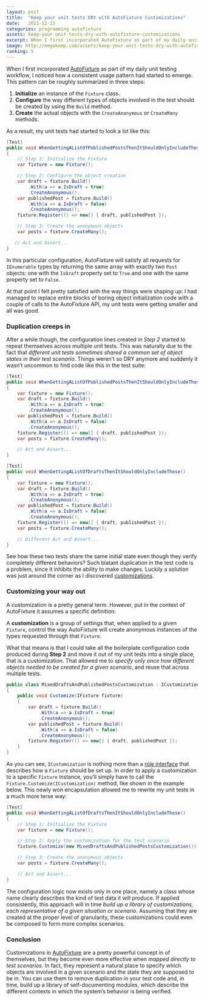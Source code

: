 ```yaml
---
layout: post
title:  "Keep your unit tests DRY with AutoFixture Customizations"
date:   2011-12-15
categories: programming autofixture
assets: keep-your-unit-tests-dry-with-autofixture-customizations
excerpt: When I first incorporated AutoFixture as part of my daily unit testing workflow, I noticed how a consistent usage pattern had started to emerge. Multiple tests shared the same context, which had to be initialized in exactly the same way over and over again. Luckily, AutoFixture customizations offer an elegant way out of this unnecessary duplication.
image: http://megakemp.com/assets/keep-your-unit-tests-dry-with-autofixture-customizations/autofixturelogo.png
ranking: 5
---
```


When I first incorporated [AutoFixture][1] as part of my daily unit testing workflow, I noticed how a consistent usage pattern had started to emerge.
This pattern can be roughly summarized in three steps:

  1. **Initialize** an instance of the `Fixture` class.
  2. **Configure** the way different types of objects involved in the test should be created by using the `Build` method.
  3. **Create** the actual objects with the `CreateAnonymous` or `CreateMany` methods.

As a result, my unit tests had started to look a lot like this:

```csharp
[Test]
public void WhenGettingAListOfPublishedPostsThenItShouldOnlyIncludeThose()
{
    // Step 1: Initialize the Fixture
    var fixture = new Fixture();

    // Step 2: Configure the object creation
    var draft = fixture.Build()
        .With(a => a.IsDraft = true)
        .CreateAnonymous();
    var publishedPost = fixture.Build()
        .With(a => a.IsDraft = false)
        .CreateAnonymous();
    fixture.Register(() => new[] { draft, publishedPost });

    // Step 3: Create the anonymous objects
    var posts = fixture.CreateMany();

   // Act and Assert...
}
```

In this particular configuration, AutoFixture will satisfy all requests for `IEnumerable` types by returning the same array with exactly two `Post` objects: one with the `IsDraft` property set to `True` and one with the same property set to `False`.

At that point I felt pretty satisfied with the way things were shaping up: I had managed to replace entire blocks of boring object initialization code with a couple of calls to the AutoFixture API, my unit tests were getting smaller and all was good.

### Duplication creeps in

After a while though, the configuration lines created in _Step 2_ started to repeat themselves across multiple unit tests. This was naturally due to the fact that *different unit tests sometimes shared a common set of object states in their test scenario*. Things weren’t so DRY anymore and suddenly it wasn’t uncommon to find code like this in the test suite:

```csharp
[Test]
public void WhenGettingAListOfPublishedPostsThenItShouldOnlyIncludeThose()
{
    var fixture = new Fixture();
    var draft = fixture.Build()
        .With(a => a.IsDraft = true)
        .CreateAnonymous();
    var publishedPost = fixture.Build()
        .With(a => a.IsDraft = false)
        .CreateAnonymous();
    fixture.Register(() => new[] { draft, publishedPost });
    var posts = fixture.CreateMany();

    // Act and Assert...
}

[Test]
public void WhenGettingAListOfDraftsThenItShouldOnlyIncludeThose()
{
    var fixture = new Fixture();
    var draft = fixture.Build()
        .With(a => a.IsDraft = true)
        .CreateAnonymous();
    var publishedPost = fixture.Build()
        .With(a => a.IsDraft = false)
        .CreateAnonymous();
    fixture.Register(() => new[] { draft, publishedPost });
    var posts = fixture.CreateMany();

    // Different Act and Assert...
}
```

See how these two tests share the same initial state even though they verify completely different behaviors? Such blatant duplication in the test code is a problem, since it inhibits the ability to make changes.
Luckily a solution was just around the corner as I discovered [customizations][2].

### Customizing your way out

A customization is a pretty general term. However, put in the context of AutoFixture it assumes a specific definition:

<div class="note">
<p>
<i class="fa fa-book fa-2x pull-left"></i>
A <strong>customization</strong> is a group of settings that, when applied to a given <code>Fixture</code>, control the way AutoFixture will create anonymous instances of the types requested through that <code>Fixture</code>.
</p>
</div>

What that means is that I could take all the boilerplate configuration code produced during **Step 2** and move it out of my unit tests into a single place, that is a customization. That allowed me to *specify only once how different objects needed to be created for a given scenario*, and reuse that across multiple tests.

```csharp
public class MixedDraftsAndPublishedPostsCustomization : ICustomization
{
    public void Customize(IFixture fixture)
    {
        var draft = fixture.Build()
            .With(a => a.IsDraft = true)
            .CreateAnonymous();
        var publishedPost = fixture.Build()
            .With(a => a.IsDraft = false)
            .CreateAnonymous();
        fixture.Register(() => new[] { draft, publishedPost });
    }
}
```

As you can see, `ICustomization` is nothing more than a [role interface][3] that describes how a `Fixture` should be set up. In order to apply a customization to a specific `Fixture` instance, you’ll simply have to call the `Fixture.Customize(ICustomization)` method, like shown in the example below.
This newly won encapsulation allowed me to rewrite my unit tests in a much more terse way:

```csharp
[Test]
public void WhenGettingAListOfDraftsThenItShouldOnlyIncludeThose()
{
    // Step 1: Initialize the Fixture
    var fixture = new Fixture();

    // Step 2: Apply the customization for the test scenario
    fixture.Customize(new MixedDraftsAndPublishedPostsCustomization());

    // Step 3: Create the anonymous objects
    var posts = fixture.CreateMany();

    // Act and Assert...
}
```

The configuration logic now exists only in one place, namely a class whose name clearly describes the kind of test data it will produce.
If applied consistently, this approach will in time *build up a library of customizations, each representative of a given situation or scenario*. Assuming that they are created at the proper level of granularity, these customizations could even be composed to form more complex scenarios.

### Conclusion

Customizations in [AutoFixture][1] are a pretty powerful concept in of themselves, but they become even more effective when *mapped directly to test scenarios*. In fact, they represent a natural place to specify which objects are involved in a given scenario and the state they are supposed to be in. You can use them to remove duplication in your test code and, in time, build up a library of self-documenting modules, which describe the different contexts in which the system’s behavior is being verified.

[1]: http://github.com/autofixture
[2]: http://blog.ploeh.dk/2011/03/18/EncapsulatingAutoFixtureCustomizations.aspx
[3]: http://martinfowler.com/bliki/RoleInterface.html
